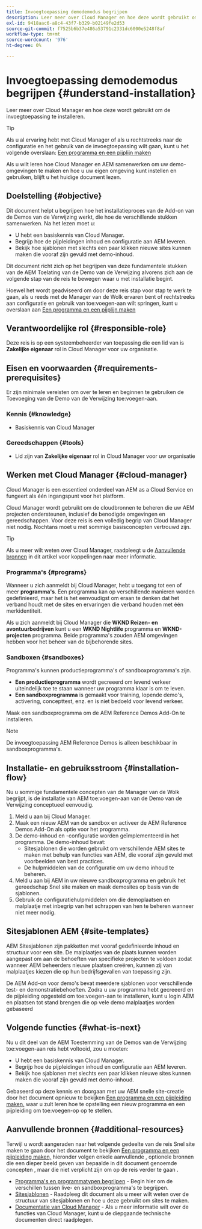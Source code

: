 ```yaml
---
title: Invoegtoepassing demodemodus begrijpen
description: Leer meer over Cloud Manager en hoe deze wordt gebruikt om de invoegtoepassing te installeren.
exl-id: 9418aac6-a8c4-43f7-b329-b02149fe2d53
source-git-commit: f7525b6b37e486a53791c2331dc6000e5248f8af
workflow-type: tm+mt
source-wordcount: '976'
ht-degree: 0%

---
```


# Invoegtoepassing demodemodus begrijpen {#understand-installation}

Leer meer over Cloud Manager en hoe deze wordt gebruikt om de invoegtoepassing te installeren.

>[!TIP]
>
>Als u al ervaring hebt met Cloud Manager of als u rechtstreeks naar de configuratie en het gebruik van de invoegtoepassing wilt gaan, kunt u het volgende overslaan: [Een programma en een pijplijn maken](create-program.md)
>
>Als u wilt leren hoe Cloud Manager en AEM samenwerken om uw demo-omgevingen te maken en hoe u uw eigen omgeving kunt instellen en gebruiken, blijft u het huidige document lezen.

## Doelstelling {#objective}

Dit document helpt u begrijpen hoe het installatieproces van de Add-on van de Demos van de Verwijzing werkt, die hoe de verschillende stukken samenwerken. Na het lezen moet u:

* U hebt een basiskennis van Cloud Manager.
* Begrijp hoe de pijpleidingen inhoud en configuratie aan AEM leveren.
* Bekijk hoe sjablonen met slechts een paar klikken nieuwe sites kunnen maken die vooraf zijn gevuld met demo-inhoud.

Dit document richt zich op het begrijpen van deze fundamentele stukken van de AEM Toelating van de Demo van de Verwijzing alvorens zich aan de volgende stap van de reis te bewegen waar u met installatie begint.

Hoewel het wordt geadviseerd om door deze reis stap voor stap te werk te gaan, als u reeds met de Manager van de Wolk ervaren bent of rechtstreeks aan configuratie en gebruik van toe:voegen-aan wilt springen, kunt u overslaan aan [Een programma en een pijplijn maken](create-program.md)

## Verantwoordelijke rol {#responsible-role}

Deze reis is op een systeembeheerder van toepassing die een lid van is **Zakelijke eigenaar** rol in Cloud Manager voor uw organisatie.

## Eisen en voorwaarden {#requirements-prerequisites}

Er zijn minimale vereisten om over te leren en beginnen te gebruiken de Toevoeging van de Demo van de Verwijzing toe:voegen-aan.

### Kennis {#knowledge}

* Basiskennis van Cloud Manager

### Gereedschappen {#tools}

* Lid zijn van **Zakelijke eigenaar** rol in Cloud Manager voor uw organisatie

## Werken met Cloud Manager {#cloud-manager}

Cloud Manager is een essentieel onderdeel van AEM as a Cloud Service en fungeert als één ingangspunt voor het platform.

Cloud Manager wordt gebruikt om de cloudbronnen te beheren die uw AEM projecten ondersteunen, inclusief de benodigde omgevingen en gereedschappen. Voor deze reis is een volledig begrip van Cloud Manager niet nodig. Nochtans moet u met sommige basisconcepten vertrouwd zijn.

>[!TIP]
>
>Als u meer wilt weten over Cloud Manager, raadpleegt u de [Aanvullende bronnen](#additional-resources) in dit artikel voor koppelingen naar meer informatie.

### Programma&#39;s {#programs}

Wanneer u zich aanmeldt bij Cloud Manager, hebt u toegang tot een of meer **programma&#39;s**. Een programma kan op verschillende manieren worden gedefinieerd, maar het is het eenvoudigst om eraan te denken dat het verband houdt met de sites en ervaringen die verband houden met één merkidentiteit.

Als u zich aanmeldt bij Cloud Manager die **WKND Reizen- en avontuurbedrijven** kunt u een **WKND Nightlife** programma en **WKND-projecten** programma. Beide programma&#39;s zouden AEM omgevingen hebben voor het beheer van de bijbehorende sites.

### Sandboxen {#sandboxes}

Programma&#39;s kunnen productieprogramma&#39;s of sandboxprogramma&#39;s zijn.

* **Een productieprogramma** wordt gecreeerd om levend verkeer uiteindelijk toe te staan wanneer uw programma klaar is om te leven.
* **Een sandboxprogramma** is gemaakt voor training, lopende demo&#39;s, activering, concepttest, enz. en is niet bedoeld voor levend verkeer.

Maak een sandboxprogramma om de AEM Reference Demos Add-On te installeren.

>[!NOTE]
>
>De invoegtoepassing AEM Reference Demos is alleen beschikbaar in sandboxprogramma&#39;s.

## Installatie- en gebruiksstroom {#installation-flow}

Nu u sommige fundamentele concepten van de Manager van de Wolk begrijpt, is de installatie van AEM toe:voegen-aan van de Demo van de Verwijzing conceptueel eenvoudig.

1. Meld u aan bij Cloud Manager.
1. Maak een nieuw AEM van de sandbox en activeer de AEM Reference Demos Add-On als optie voor het programma.
1. De demo-inhoud en -configuratie worden geïmplementeerd in het programma. De demo-inhoud bevat:
   * Sitesjablonen die worden gebruikt om verschillende AEM sites te maken met behulp van functies van AEM, die vooraf zijn gevuld met voorbeelden van best practices.
   * De hulpmiddelen van de configuratie om uw demo inhoud te beheren.
1. Meld u aan bij AEM in uw nieuwe sandboxprogramma en gebruik het gereedschap Snel site maken en maak demosites op basis van de sjablonen.
1. Gebruik de configuratiehulpmiddelen om die demoplaatsen en malplaatje met inbegrip van het schrappen van hen te beheren wanneer niet meer nodig.

## Sitesjablonen AEM {#site-templates}

AEM Sitesjablonen zijn pakketten met vooraf gedefinieerde inhoud en structuur voor een site. De malplaatjes van de plaats kunnen worden aangepast om aan de behoeften van specifieke projecten te voldoen zodat wanneer AEM beheerders nieuwe plaatsen creëren, kunnen zij van malplaatjes kiezen die op hun bedrijfsgevallen van toepassing zijn.

De AEM Add-on voor demo&#39;s bevat meerdere sjablonen voor verschillende test- en demonstratiebehoeften. Zodra u uw programma hebt gecreeerd en de pijpleiding opgesteld om toe:voegen-aan te installeren, kunt u login AEM en plaatsen tot stand brengen die op vele demo malplaatjes worden gebaseerd

## Volgende functies {#what-is-next}

Nu u dit deel van de AEM Toestemming van de Demos van de Verwijzing toe:voegen-aan reis hebt voltooid, zou u moeten:

* U hebt een basiskennis van Cloud Manager.
* Begrijp hoe de pijpleidingen inhoud en configuratie aan AEM leveren.
* Bekijk hoe sjablonen met slechts een paar klikken nieuwe sites kunnen maken die vooraf zijn gevuld met demo-inhoud.

Gebaseerd op deze kennis en doorgaan met uw AEM snelle site-creatie door het document opnieuw te bekijken [Een programma en een pijpleiding maken,](create-program.md) waar u zult leren hoe te opstelling een nieuw programma en een pijpleiding om toe:voegen-op op te stellen.

## Aanvullende bronnen {#additional-resources}

Terwijl u wordt aangeraden naar het volgende gedeelte van de reis Snel site maken te gaan door het document te bekijken [Een programma en een pijpleiding maken,](create-program.md) hieronder volgen enkele aanvullende , optionele bronnen die een dieper beeld geven van bepaalde in dit document genoemde concepten , maar die niet verplicht zijn om op de reis verder te gaan .

* [Programma&#39;s en programmatypen begrijpen](https://experienceleague.adobe.com/docs/experience-manager-cloud-service/implementing/using-cloud-manager/understand-program-types.html) - Begin hier om de verschillen tussen live- en sandboxprogramma&#39;s te begrijpen.
* [Sitesjablonen](/help/sites-cloud/administering/site-creation/site-templates.md) - Raadpleeg dit document als u meer wilt weten over de structuur van sitesjablonen en hoe u deze gebruikt om sites te maken.
* [Documentatie van Cloud Manager](https://experienceleague.adobe.com/docs/experience-manager-cloud-service/onboarding/onboarding-concepts/cloud-manager-introduction.html) - Als u meer informatie wilt over de functies van Cloud Manager, kunt u de diepgaande technische documenten direct raadplegen.
